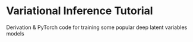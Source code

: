 # Variational Inference Tutorial

Derivation & PyTorch code for training some popular deep latent variables models

